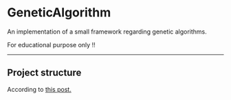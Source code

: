 # GeneticAlgorithm
An implementation of a small framework regarding genetic algorithms.

For educational purpose only !!

---

## Project structure
According to [this post.](https://hiltmon.com/blog/2013/07/03/a-simple-c-plus-plus-project-structure/)
